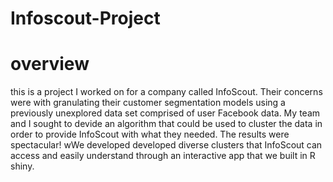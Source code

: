 # Infoscout-Project

# overview 
this is a project I worked on for a company called InfoScout. Their concerns were with granulating their customer segmentation models using a previously unexplored data set comprised of user Facebook data. My team and I sought to devide an algorithm that could be used to cluster the data in order to provide InfoScout with what they needed. The results were spectacular! wWe developed developed diverse clusters that InfoScout can access and easily understand through an interactive app that we built in R shiny. 

